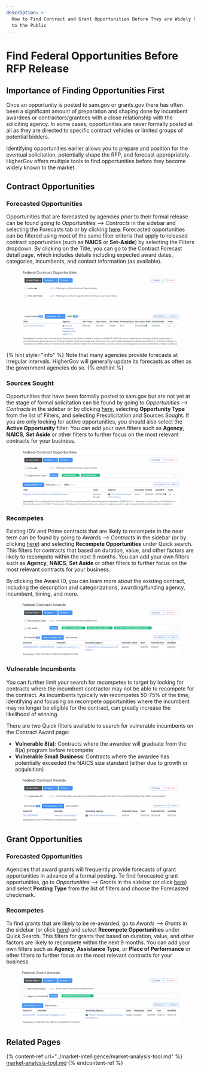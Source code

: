 ```yaml
---
description: >-
  How to Find Contract and Grant Opportunities Before They are Widely Released
  to the Public
---
```


# Find Federal Opportunities Before RFP Release

## Importance of Finding Opportunities First

Once an opportunity is posted to sam.gov or grants.gov there has often been a significant amount of preparation and shaping done by incumbent awardees or contractors/grantees with a close relationship with the soliciting agency.  In some cases, opportunities are never formally posted at all as they are directed to specific contract vehicles or limited groups of potential bidders.

Identifying opportunities earlier allows you to prepare and position for the eventual solicitation, potentially shape the RFP, and forecast appropriately.  HigherGov offers multiple tools to find opportunities before they become widely known to the market.

## Contract Opportunities

### Forecasted Opportunities

Opportunities that are forecasted by agencies prior to their formal release can be found going to _Opportunities --> Contracts_ in the sidebar and selecting the Forecasts tab or by clicking [here](https://www.highergov.com/contract-opportunity/#contract\_forecast).  Forecasted opportunities can be filtered using most of the same filter criteria that apply to released contract opportunities (such as **NAICS** or **Set-Aside**) by selecting the Filters dropdown.  By clicking on the Title, you can go to the Contract Forecast detail page, which includes details including expected award dates, categories, incumbents, and contact information (as available).

<figure><img src="../.gitbook/assets/image (7).png" alt=""><figcaption></figcaption></figure>

{% hint style="info" %}
Note that many agencies provide forecasts at irregular intervals.  HigherGov will generally update its forecasts as often as the government agencies do so. &#x20;
{% endhint %}

### Sources Sought

Opportunities that have been formally posted to sam.gov but are not yet at the stage of formal solicitation can be found by going to _Opportunities --> Contracts_ in the sidebar or by clicking [here](https://www.highergov.com/contract-opportunity/), selecting **Opportunity Type** from the list of Filters, and selecting Presolicitation and Sources Sought.  If you are only looking for active opportunities, you should also select the **Active Opportunity** filter.  You can add your own filters such as **Agency**, **NAICS**, **Set Aside** or other filters to further focus on the most relevant contracts for your business.

<figure><img src="../.gitbook/assets/image (8).png" alt=""><figcaption></figcaption></figure>

### Recompetes

Existing IDV and Prime contracts that are likely to recompete in the near term can be found by going to _Awards --> Contracts_ in the sidebar (or by clicking [here](https://www.highergov.com/contract/)) and selecting **Recompete Opportunities** under Quick search.  This filters for contracts that based on duration, value, and other factors are likely to recompete within the next 9 months.  You can add your own filters such as **Agency**, **NAICS**, **Set Aside** or other filters to further focus on the most relevant contracts for your business.

By clicking the Award ID, you can learn more about the existing contract, including the description and categorizations, awarding/funding agency, incumbent, timing, and more.

<figure><img src="../.gitbook/assets/image (9).png" alt=""><figcaption></figcaption></figure>

### Vulnerable Incumbents

You can further limit your search for recompetes to target by looking for contracts where the incumbent contractor may not be able to recompete for the contract.  As incumbents typically win recompetes 50-75% of the time, identifying and focusing on recompete opportunities where the incumbent may no longer be eligible for the contract, can greatly increase the likelihood of winning.

There are two Quick filters available to search for vulnerable incumbents on the Contract Award page:&#x20;

* **Vulnerable 8(a)**: Contracts where the awardee will graduate from the 8(a) program before recompete
* **Vulnerable Small Business**: Contracts where the awardee has potentially exceeded the NAICS size standard (either due to growth or acquisition)

<figure><img src="../.gitbook/assets/image (11).png" alt=""><figcaption></figcaption></figure>

## Grant Opportunities

### Forecasted Opportunities

Agencies that award grants will frequently provide forecasts of grant opportunities in advance of a formal posting.  To find forecasted grant opportunities, go to _Opportunities --> Grants_ in the sidebar (or click [here](https://www.highergov.com/grant-opportunity/)) and select **Posting Type** from the list of filters and choose the Forecasted checkmark. &#x20;

### Recompetes

To find grants that are likely to be re-awarded, go to _Awards --> Grants_ in the sidebar (or click [here](https://www.highergov.com/grant/)) and select **Recompete Opportunities** under Quick Search.  This filters for grants that based on duration, value, and other factors are likely to recompete within the next 9 months.  You can add your own filters such as **Agency**, **Assistance Type**, or **Place of Performance** or other filters to further focus on the most relevant contracts for your business.

<figure><img src="../.gitbook/assets/image (10).png" alt=""><figcaption></figcaption></figure>

## Related Pages

{% content-ref url="../market-intelligence/market-analysis-tool.md" %}
[market-analysis-tool.md](../market-intelligence/market-analysis-tool.md)
{% endcontent-ref %}

